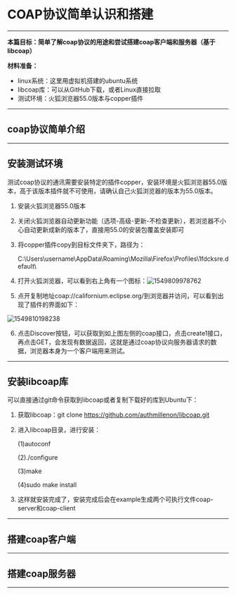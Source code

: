 # COAP协议简单认识和搭建

---

**本篇目标：简单了解coap协议的用途和尝试搭建coap客户端和服务器（基于libcoap）**

**材料准备：**

- linux系统：这里用虚拟机搭建的ubuntu系统
- libcoap库：可以从GitHub下载，或者Linux直接拉取
- 测试环境：火狐浏览器55.0版本与copper插件

****

## coap协议简单介绍



---

## 安装测试环境

测试coap协议的通讯需要安装特定的插件copper，安装环境是火狐浏览器55.0版本，高于该版本插件就不可使用，请确认自己火狐浏览器的版本为55.0版本。

1. 安装火狐浏览器55.0版本

2. 关闭火狐浏览器自动更新功能（选项-高级-更新-不检查更新），若浏览器不小心自动更新成新的版本了，直接用55.0的安装包覆盖安装即可

3. 将copper插件copy到目标文件夹下，路径为：

   C:\Users\username\AppData\Roaming\Mozilla\Firefox\Profiles\1fdcksre.default\

4. 打开火狐浏览器，可以看到右上角有一个图标：![1549809978762](C:\Users\jinhao_tuya\AppData\Roaming\Typora\typora-user-images\1549809978762.png)

5. 点开复制地址coap://californium.eclipse.org/到浏览器并访问，可以看到出现了插件的界面如下：

![1549810198238](C:\Users\jinhao_tuya\AppData\Roaming\Typora\typora-user-images\1549810198238.png)

6. 点击Discover按钮，可以获取到如上图左侧的coap接口，点击create1接口，再点击GET，会发现有数据返回，这就是通过coap协议向服务器请求的数据，浏览器本身为一个客户端用来测试。

---

## 安装libcoap库

可以直接通过git命令获取到libcoap或者复制下载好的库到Ubuntu下：

1. 获取libcoap：git clone  https://github.com/authmillenon/libcoap.git

2. 进入libcoap目录，进行安装：

   (1)autoconf

   (2)./configure

   (3)make

   (4)sudo make install

3. 这样就安装完成了，安装完成后会在example生成两个可执行文件coap-server和coap-client



---

## 搭建coap客户端



---

## 搭建coap服务器



---


